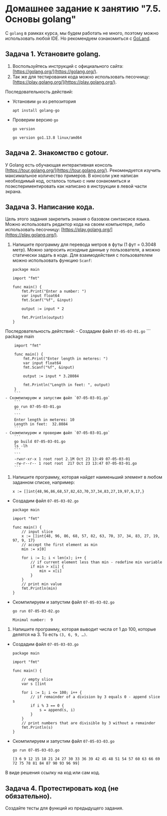 # Домашнее задание к занятию "7.5. Основы golang"

С `golang` в рамках курса, мы будем работать не много, поэтому можно использовать любой IDE. 
Но рекомендуем ознакомиться с [GoLand](https://www.jetbrains.com/ru-ru/go/).  

## Задача 1. Установите golang.
1. Воспользуйтесь инструкций с официального сайта: [https://golang.org/](https://golang.org/).
2. Так же для тестирования кода можно использовать песочницу: [https://play.golang.org/](https://play.golang.org/).

Последовательность действий:
- Установим `go` из репозитория
    ```
    apt install golang-go 
    ```
- Проверим версию `go`
    ```
    go version
    ```
    ```
    go version go1.13.8 linux/amd64
    ```

## Задача 2. Знакомство с gotour.
У Golang есть обучающая интерактивная консоль [https://tour.golang.org/](https://tour.golang.org/). 
Рекомендуется изучить максимальное количество примеров. В консоли уже написан необходимый код, 
осталось только с ним ознакомиться и поэкспериментировать как написано в инструкции в левой части экрана.  

## Задача 3. Написание кода. 
Цель этого задания закрепить знания о базовом синтаксисе языка. Можно использовать редактор кода 
на своем компьютере, либо использовать песочницу: [https://play.golang.org/](https://play.golang.org/).

1. Напишите программу для перевода метров в футы (1 фут = 0.3048 метр). Можно запросить исходные данные 
у пользователя, а можно статически задать в коде.
    Для взаимодействия с пользователем можно использовать функцию `Scanf`:
    ```
    package main

    import "fmt"

    func main() {
        fmt.Print("Enter a number: ")
        var input float64
        fmt.Scanf("%f", &input)

        output := input * 2

        fmt.Println(output)    
    }
    ```

Последовательность дейтствий:
    - Создадим файл `07-05-03-01.go`
        ```
        package main

        import "fmt"

        func main() {
            fmt.Print("Enter length in meteres: ")
            var input float64
            fmt.Scanf("%f", &input)

            output := input * 3.28084

            fmt.Println("Length in feet: ", output)    
        }
        ```
    - Скомпилируем и запустим файл `07-05-03-01.go`
        ```
        go run 07-05-03-01.go
        ```
        ```
        Enter length in meteres: 10
        Length in feet:  32.8084
        ```
    - Cкомпилиурем и проверим файл `07-05-03-01.go`
        ```
        go build 07-05-03-01.go
        ls -lh
        ```
        ```
        -rwxr-xr-x 1 root root 2.1M Oct 23 13:49 07-05-03-01
        -rw-r--r-- 1 root root  217 Oct 23 13:47 07-05-03-01.go
        ```
 
1. Напишите программу, которая найдет наименьший элемент в любом заданном списке, например:
    ```
    x := []int{48,96,86,68,57,82,63,70,37,34,83,27,19,97,9,17,}
    ```
- Создадим файл `07-05-03-02.go`
    ```
    package main

    import "fmt"

    func main() {
        // input slice
        x := []int{48, 96, 86, 68, 57, 82, 63, 70, 37, 34, 83, 27, 19, 97, 9, 17}
        // accept the first element as min
        min := x[0]

        for i := 1; i < len(x); i++ {
            // if current element less than min - redefine min variable
            if min > x[i] {
                min = x[i]
            }
        }
        // print min value
        fmt.Println(min)
    }
    ```
- Скомпилируем и запустим файл `07-05-03-02.go`
    ```
    go run 07-05-03-02.go
    ```
    ```
    Minimal number:  9
    ```

    
1. Напишите программу, которая выводит числа от 1 до 100, которые делятся на 3. То есть `(3, 6, 9, …)`.
- Создадим файл `07-05-03-03.go`
    ```
    package main

    import "fmt"

    func main() {

        // empty slice
        var s []int

        for i := 1; i <= 100; i++ {
            // if remainder of a division by 3 equals 0 - append slice s
            if i % 3 == 0 {
                s = append(s, i)
            }		
        }
        // print numbers that are divisible by 3 without a remainder
        fmt.Println(s)
    }
    ```
- Скомпилируем и запустим файл `07-05-03-03.go`
    ```
    go run 07-05-03-03.go
    ```
    ```
    [3 6 9 12 15 18 21 24 27 30 33 36 39 42 45 48 51 54 57 60 63 66 69 72 75 78 81 84 87 90 93 96 99]
    ```

В виде решения ссылку на код или сам код. 

## Задача 4. Протестировать код (не обязательно).

Создайте тесты для функций из предыдущего задания. 
